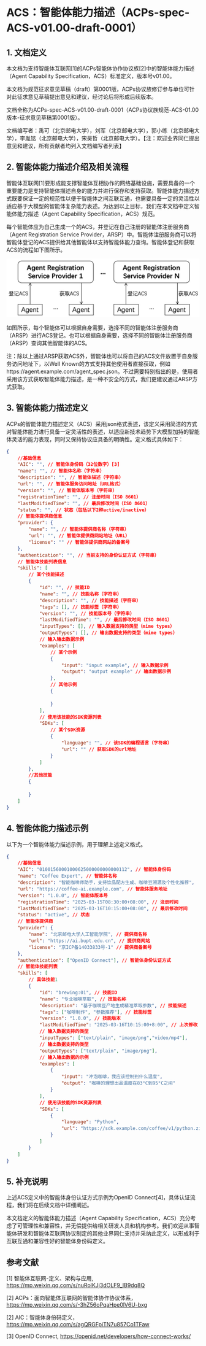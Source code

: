 # ACS：智能体能力描述（ACPs-spec-ACS-v01.00-draft-0001）
## 1. 文档定义
本文档为支持智能体互联网[1]的ACPs智能体协作协议族[2]中的智能体能力描述（Agent Capability Specification，ACS）标准定义，版本号v01.00。

本文档为规范征求意见草稿（draft）第0001版，ACPs协议族修订参与单位可针对此征求意见草稿提出意见和建议，经讨论后将形成后续版本。

文档全称为ACPs-spec-ACS-v01.00-draft-0001（ACPs协议族规范-ACS-01.00版本-征求意见草稿第0001版）。

文档编写者：禹可（北京邮电大学），刘军（北京邮电大学），郭小练（北京邮电大学），李胤铭（北京邮电大学），宋昊哲（北京邮电大学）。【注：欢迎业界同仁提出意见和建议，所有贡献者均列入文档编写者列表】

## 2. 智能体能力描述介绍及相关流程
智能体互联网[1]要形成能支撑智能体互相协作的网络基础设施，需要具备的一个重要能力是支持智能体描述自身的能力并进行保存和支持获取。智能体能力描述方式既要保证一定的规范性以便于智能体之间互联互通，也需要具备一定的灵活性以适应基于大模型的智能体复杂能力表述。为达到以上目标，我们在本文档中定义智能体能力描述（Agent Capability Specification，ACS）规范。

每个智能体应为自己生成一个的ACS，并登记在自己注册的智能体注册服务商（Agent Registration Service Provider，ARSP）中。智能体注册服务商可以将智能体登记的ACS提供给其他智能体以支持智能体能力查询。智能体登记和获取ACS的流程如下图所示。

![img.png](images/workflow.png)

如图所示，每个智能体可以根据自身需要，选择不同的智能体注册服务商（ARSP）进行ACS登记。也可以根据自身需要，选择不同的智能体注册服务商（ARSP）查询其他智能体的ACS。

注：除以上通过ARSP获取ACS外，智能体也可以将自己的ACS文件放置于自身服务访问地址下，以Well Known的方式支持其他使用者直接获取，例如https://agent.example.com/agent_spec.json。不过需要特别指出的是，使用者采用该方式获取智能体能力描述，是一种不安全的方式，我们更建议通过ARSP方式获取。

## 3. 智能体能力描述定义
ACPs的智能体能力描述定义（ACS）采用json格式表述，该定义采用简洁的方式对智能体能力进行具备一定灵活性的表述，以适应新技术趋势下大模型加持的智能体灵活的能力表现，同时又保持协议应具备的明确性。定义格式具体如下：
```json
{
    //基础信息
    "AIC": "", // 智能体身份码（32位数字）[3]
    "name": "", // 智能体名称（字符串）
    "description": "", // 智能体描述（字符串）
    "url": "", // 智能体服务访问地址（URL格式）
    "version": "", // 智能体版本号（字符串）
    "registrationTime": "", // 注册时间（ISO 8601）
    "lastModifiedTime": "", // 最后修改时间（ISO 8601）
    "status": "", // 状态（包括以下2种active/inactive）
    // 智能体提供商信息
    "provider": {
        "name": "", // 智能体提供商名称（字符串）
        "url": "", // 智能体提供商网站地址（URL）
        "license": "" // 智能体提供商网站的备案号
    },
    "authentication": "", // 当前支持的身份认证方式（字符串）
    // 智能体技能列表信息
    "skills": [
        // 某个技能描述
        {
            "id": "", // 技能ID
            "name": "", // 技能名称（字符串）
            "description": "", // 技能描述（字符串）
            "tags": [], // 技能标签（字符串）
            "version": "", // 技能版本号（字符串）
            "lastModifiedTime": "", // 最后修改时间（ISO 8601）
            "inputTypes": [], // 输入数据支持的类型（mime types）
            "outputTypes": [], // 输出数据支持的类型（mime types）
            // 输入输出数据示例
            "examples": [
                // 某个示例
                {
                    "input": "input example", // 输入数据示例
                    "output": "output example" // 输出数据示例
                },
                // 其他示例
                {

                }
            ],
            // 使用该技能的SDK资源列表
            "SDKs": [
                // 某个SDK资源
                {
                    "language": "", // 该SDK的编程语言（字符串）
                    "url": "" // 获取SDK的url地址
                }
            ]
        },
        //其他技能
        { 

        }
    ]
}
```

## 4. 智能体能力描述示例
以下为一个智能体能力描述示例，用于理解上述定义格式。
```json
{
    //基础信息
    "AIC": "01001560001000625000000000000112", // 智能体身份码
    "name": "Coffee Expert", // 智能体名称
    "description": "智能咖啡师助手，支持饮品配方生成、咖啡豆溯源及个性化推荐",  
    "url": "https://coffee-ai.example.com", // 智能体服务地址
    "version": "1.0.0", // 智能体版本号
    "registrationTime": "2025-03-15T08:30:00+08:00", // 注册时间
    "lastModifiedTime": "2025-03-16T10:15:00+08:00", // 最后修改时间
    "status": "active", // 状态
    // 智能体提供商
    "provider": {
        "name": "北京邮电大学人工智能学院", // 提供商名称
        "url": "https://ai.bupt.edu.cn", // 提供商网站
        "license": "京ICP备14033833号-1" // 提供商备案号
    },
    "authentication": ["OpenID Connect"], // 智能体身份认证方式
    // 智能体技能列表
    "skills": [
        // 具体技能1
        {
            "id": "brewing:01", // 技能ID
            "name": "专业咖啡萃取", // 技能名称
            "description": "基于咖啡豆产地生成精准萃取参数", // 技能描述
            "tags": ["咖啡制作", "参数推荐"], // 技能标签
            "version": "1.0.0", // 技能版本
            "lastModifiedTime": "2025-03-16T10:15:00+8:00", // 上次修改
            // 输入数据支持的类型
            "inputTypes": ["text/plain", "image/png","video/mp4"],
            // 输出数据支持的类型
            "outputTypes": ["text/plain", "image/png"],
            // 输入输出数据的示例
            "examples": [
                {
                    "input": "冲泡咖啡，我应该控制到什么温度",
                    "output": "咖啡的理想出品温度在83°C到95°C之间"
                }
            ],
            // 使用该技能的SDK资源列表
            "SDKs": [
                {
                    "language": "Python",
                    "url": "https://sdk.example.com/coffee/v1/python.zip"
                }
            ]
        }
    ]
}
```

## 5. 补充说明
上述ACS定义中的智能体身份认证方式示例为OpenID Connect[4]，具体认证流程，我们将在后续文档中详细阐述。

本文档定义的智能体能力描述（Agent Capability Specification，ACS）充分考虑了可管理性和兼容性，并无偿提供给相关研发人员和机构参考。我们欢迎从事智能体研发和智能体互联网协议制定的其他业界同仁支持并采纳此定义，以形成利于互联互通和兼容性好的智能体身份码定义。

## 参考文献
[1] 智能体互联网-定义、架构与应用, https://mp.weixin.qq.com/s/nuRolKJj3dOLF9_IB9dq8Q

[2] ACPs：面向智能体互联网的智能体协作协议体系，https://mp.weixin.qq.com/s/-3hZ56oPqaHpe0lV6U-bxg

[2] AIC：智能体身份码定义，https://mp.weixin.qq.com/s/agQRGFpiTN7u857Co1TFaw

[3] OpenID Connect, https://openid.net/developers/how-connect-works/ 